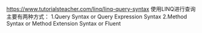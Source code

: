 https://www.tutorialsteacher.com/linq/linq-query-syntax
使用LINQ进行查询主要有两种方式：
1.Query Syntax or Query Expression Syntax
2.Method Syntax or Method Extension Syntax or Fluent